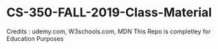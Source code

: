 # CS-350-FALL-2019-Class-Material

Credits : udemy.com, W3schools.com, MDN
This Repo is completley for Education Purposes 

